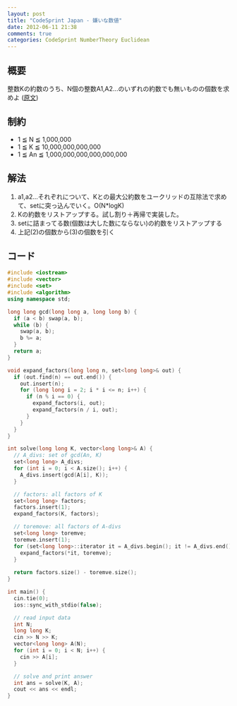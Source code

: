 ```yaml
---
layout: post
title: "CodeSprint Japan - 嫌いな数値"
date: 2012-06-11 21:38
comments: true
categories: CodeSprint NumberTheory Euclidean
---
```


## 概要
整数Kの約数のうち、N個の整数A1,A2...のいずれの約数でも無いものの個数を求めよ ([原文](https://csjapan.interviewstreet.com/challenges/dashboard/#problem/4f7272a8b9d15))

## 制約
* 1 ≦ N ≦ 1,000,000
* 1 ≦ K ≦ 10,000,000,000,000
* 1 ≦ An ≦ 1,000,000,000,000,000,000

## 解法
1. a1,a2...それぞれについて、Kとの最大公約数をユークリッドの互除法で求めて、setに突っ込んでいく。O(N*logK)
2. Kの約数をリストアップする。試し割り＋再帰で実装した。
3. setに詰まってる数(個数は大した数にならない)の約数をリストアップする
4. 上記(2)の個数から(3)の個数を引く

## コード
``` cpp
#include <iostream>
#include <vector>
#include <set>
#include <algorithm>
using namespace std;

long long gcd(long long a, long long b) {
  if (a < b) swap(a, b);
  while (b) {
    swap(a, b);
    b %= a;
  }
  return a;
}

void expand_factors(long long n, set<long long>& out) {
  if (out.find(n) == out.end()) {
    out.insert(n);
    for (long long i = 2; i * i <= n; i++) {
      if (n % i == 0) {
        expand_factors(i, out);
        expand_factors(n / i, out);
      }
    }
  }
}

int solve(long long K, vector<long long>& A) {
  // A_divs: set of gcd(An, K)
  set<long long> A_divs;
  for (int i = 0; i < A.size(); i++) {
    A_divs.insert(gcd(A[i], K));
  }

  // factors: all factors of K
  set<long long> factors;
  factors.insert(1);
  expand_factors(K, factors);

  // toremove: all factors of A-divs
  set<long long> toremve;
  toremve.insert(1);
  for (set<long long>::iterator it = A_divs.begin(); it != A_divs.end(); it++) {
    expand_factors(*it, toremve);
  }
    
  return factors.size() - toremve.size();
}

int main() {
  cin.tie(0);
  ios::sync_with_stdio(false);

  // read input data
  int N;
  long long K;
  cin >> N >> K;
  vector<long long> A(N);
  for (int i = 0; i < N; i++) {
    cin >> A[i];
  }

  // solve and print answer
  int ans = solve(K, A);
  cout << ans << endl;
}
```



